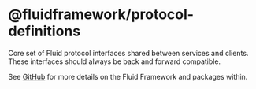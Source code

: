 # @fluidframework/protocol-definitions

Core set of Fluid protocol interfaces shared between services and clients. These interfaces should always be back and 
forward compatible.

See [GitHub](https://github.com/microsoft/FluidFramework) for more details on the Fluid Framework and packages within.
